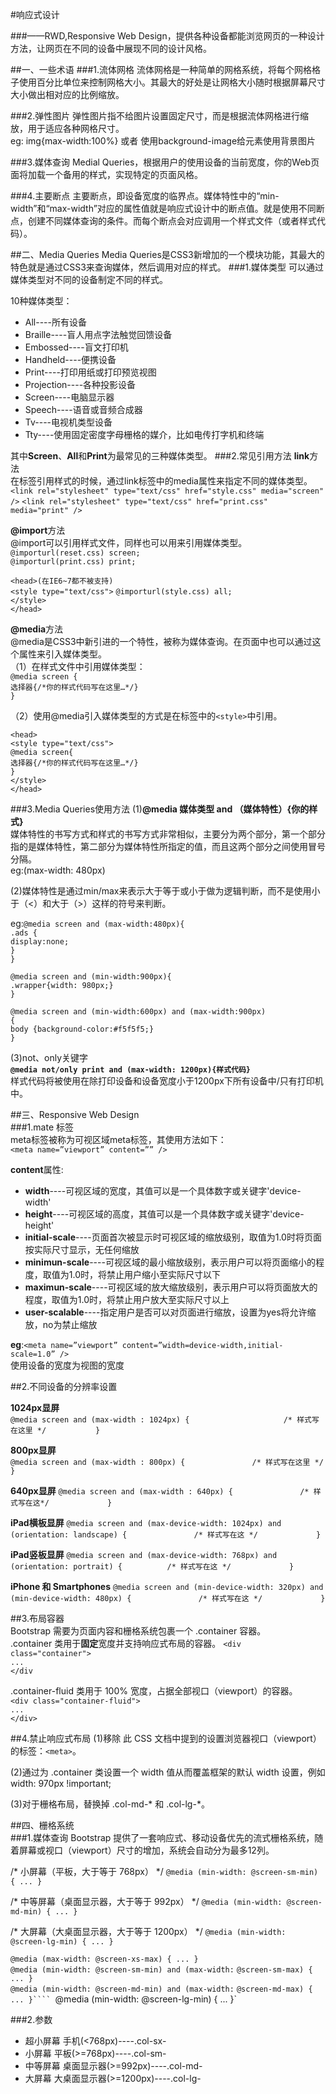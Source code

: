 #响应式设计    

###——RWD,Responsive Web Design，提供各种设备都能浏览网页的一种设计方法，让网页在不同的设备中展现不同的设计风格。

##一、一些术语
###1.流体网格
流体网格是一种简单的网格系统，将每个网格格子使用百分比单位来控制网格大小。其最大的好处是让网格大小随时根据屏幕尺寸大小做出相对应的比例缩放。

###2.弹性图片
弹性图片指不给图片设置固定尺寸，而是根据流体网格进行缩放，用于适应各种网格尺寸。    
eg:  img{max-width:100%} 或者 使用background-image给元素使用背景图片  

###3.媒体查询
Medial Queries，根据用户的使用设备的当前宽度，你的Web页面将加载一个备用的样式，实现特定的页面风格。

###4.主要断点
主要断点，即设备宽度的临界点。媒体特性中的“min-width”和“max-width”对应的属性值就是响应式设计中的断点值。就是使用不同断点，创建不同媒体查询的条件。而每个断点会对应调用一个样式文件（或者样式代码）。

##二、Media Queries
Media Queries是CSS3新增加的一个模块功能，其最大的特色就是通过CSS3来查询媒体，然后调用对应的样式。
###1.媒体类型
可以通过媒体类型对不同的设备制定不同的样式。    

10种媒体类型：    

- All----所有设备     
- Braille----盲人用点字法触觉回馈设备    
- Embossed----盲文打印机
- Handheld----便携设备
- Print----打印用纸或打印预览视图
- Projection----各种投影设备
- Screen----电脑显示器
- Speech----语音或音频合成器
- Tv----电视机类型设备
- Tty----使用固定密度字母栅格的媒介，比如电传打字机和终端

其中**Screen**、**All**和**Print**为最常见的三种媒体类型。
###2.常见引用方法
**link**方法    
在<link>标签引用样式的时候，通过link标签中的media属性来指定不同的媒体类型。
    `<link rel="stylesheet" type="text/css" href="style.css" media="screen" />`
	`<link rel="stylesheet" type="text/css" href="print.css" media="print" />`    

**@import**方法    
@import可以引用样式文件，同样也可以用来引用媒体类型。
`@importurl(reset.css) screen;`    
`@importurl(print.css) print;`       

`<head>(在IE6~7都不被支持)`   
`<style type="text/css">`
    `@importurl(style.css) all;`   
`</style>`   
`</head>`
 
**@media**方法   
@media是CSS3中新引进的一个特性，被称为媒体查询。在页面中也可以通过这个属性来引入媒体类型。    
（1）在样式文件中引用媒体类型：    
`@media screen {`    
   `选择器{/*你的样式代码写在这里…*/}`    
`}`

（2）使用@media引入媒体类型的方式是在<head>标签中的`<style>`中引用。    

`<head>`    
`<style type="text/css">`    
    `@media screen{`    
    `选择器{/*你的样式代码写在这里…*/}`    
`}`    
`</style>`        
`</head>`    

###3.Media Queries使用方法
(1)**@media 媒体类型 and （媒体特性）{你的样式}**     
媒体特性的书写方式和样式的书写方式非常相似，主要分为两个部分，第一个部分指的是媒体特性，第二部分为媒体特性所指定的值，而且这两个部分之间使用冒号分隔。    
eg:(max-width: 480px)    

(2)媒体特性是通过min/max来表示大于等于或小于做为逻辑判断，而不是使用小于（<）和大于（>）这样的符号来判断。

eg:`@media screen and (max-width:480px){`    
   `.ads {`    
   `display:none;`    
  `}`    
`}`

`@media screen and (min-width:900px){`    
`.wrapper{width: 980px;}`    
`}`

`@media screen and (min-width:600px) and (max-width:900px)`    
`{`    
  `body {background-color:#f5f5f5;}`    
`}`

(3)not、only关键字    
**`@media not/only print and (max-width: 1200px){样式代码}`**    
样式代码将被使用在除打印设备和设备宽度小于1200px下所有设备中/只有打印机中。

##三、Responsive Web Design    
###1.mate 标签    
meta标签被称为可视区域meta标签，其使用方法如下：    
`<meta name=”viewport” content=”” />`    

**content**属性:    
- **width**----可视区域的宽度，其值可以是一个具体数字或关键字'device-width'    
- **height**----可视区域的高度，其值可以是一个具体数字或关键字'device-height'     
- **initial-scale**----页面首次被显示时可视区域的缩放级别，取值为1.0时将页面按实际尺寸显示，无任何缩放    
- **minimun-scale**----可视区域的最小缩放级别，表示用户可以将页面缩小的程度，取值为1.0时，将禁止用户缩小至实际尺寸以下    
- **maximun-scale**----可视区域的放大缩放级别，表示用户可以将页面放大的程度，取值为1.0时，将禁止用户放大至实际尺寸以上    
- **user-scalable**----指定用户是否可以对页面进行缩放，设置为yes将允许缩放，no为禁止缩放  
  
**eg**:`<meta name=”viewport” content=”width=device-width,initial-scale=1.0” />`  
使用设备的宽度为视图的宽度  

##2.不同设备的分辨率设置

**1024px显屏**    
`@media screen and (max-width : 1024px) {                    
/* 样式写在这里 */          
}`    

**800px显屏**   
`@media screen and (max-width : 800px) {              
/* 样式写在这里 */          
}`     
    
**640px显屏**
`@media screen and (max-width : 640px) {              
/* 样式写在这*/            
}`   
     
**iPad横板显屏**
`@media screen and (max-device-width: 1024px) and (orientation: landscape) {              
/* 样式写在这 */            
}`    
     
**iPad竖板显屏**
`@media screen and (max-device-width: 768px) and (orientation: portrait) {         
/* 样式写在这 */            
}`     
    
**iPhone 和 Smartphones**
`@media screen and (min-device-width: 320px) and (min-device-width: 480px) {              
/* 样式写在这 */            
}`

##3.布局容器    
Bootstrap 需要为页面内容和栅格系统包裹一个 .container 容器。    
.container 类用于**固定**宽度并支持响应式布局的容器。
`<div class="container">`    
  `...`    
`</div`    

.container-fluid 类用于 100% 宽度，占据全部视口（viewport）的容器。    
`<div class="container-fluid">`    
  `...`    
`</div>`    

##4.禁止响应式布局
(1)移除 此 CSS 文档中提到的设置浏览器视口（viewport）的标签：`<meta>`。    

(2)通过为 .container 类设置一个 width 值从而覆盖框架的默认 width 设置，例如 width: 970px !important;    

(3)对于栅格布局，替换掉 .col-md-* 和 .col-lg-*。

##四、栅格系统    
###1.媒体查询
Bootstrap 提供了一套响应式、移动设备优先的流式栅格系统，随着屏幕或视口（viewport）尺寸的增加，系统会自动分为最多12列。    

/* 小屏幕（平板，大于等于 768px） */
`@media (min-width: @screen-sm-min) { ... }`

/* 中等屏幕（桌面显示器，大于等于 992px） */
`@media (min-width: @screen-md-min) { ... }`

/* 大屏幕（大桌面显示器，大于等于 1200px） */
`@media (min-width: @screen-lg-min) { ... }`    

`@media (max-width: @screen-xs-max) { ... }`    
`@media (min-width: @screen-sm-min) and (max-width:`     `@screen-sm-max) { ... }`    
`@media (min-width: @screen-md-min) and (max-width:`     `@screen-md-max) { ... }````
`@media (min-width: @screen-lg-min) { ... }`    

###2.参数    
- 超小屏幕 手机(<768px)----.col-sx-
- 小屏幕 平板(>=768px)----.col-sm-
- 中等屏幕 桌面显示器(>=992px)----.col-md-
- 大屏幕 大桌面显示器(>=1200px)----.col-lg-
